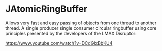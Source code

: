 # JAtomicRingBuffer
Allows very fast and easy passing of objects from one thread to another thread. A single producer single consumer circular ringbuffer using core principles presented by the developers of the LMAX Disruptor:

https://www.youtube.com/watch?v=DCdGlxBbKU4
